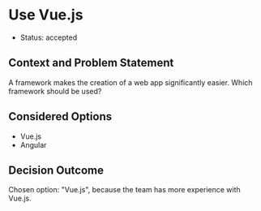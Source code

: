 # Use Vue.js

* Status: accepted

## Context and Problem Statement

A framework makes the creation of a web app significantly easier. Which framework should be used?

## Considered Options

* Vue.js
* Angular

## Decision Outcome

Chosen option: "Vue.js", because the team has more experience with Vue.js.
